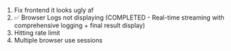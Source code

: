 1. Fix frontend it looks ugly af
2. ✅ Browser Logs not displaying (COMPLETED - Real-time streaming with comprehensive logging + final result display)
3. Hitting rate limit
4. Multiple browser use sessions